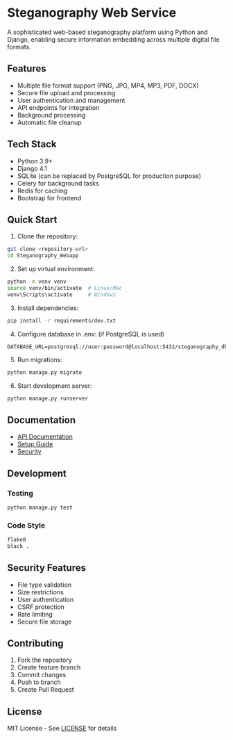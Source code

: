 # Steganography Web Service

A sophisticated web-based steganography platform using Python and Django, enabling secure information embedding across multiple digital file formats.

## Features

- Multiple file format support (PNG, JPG, MP4, MP3, PDF, DOCX)
- Secure file upload and processing
- User authentication and management
- API endpoints for integration
- Background processing
- Automatic file cleanup

## Tech Stack

- Python 3.9+
- Django 4.1
- SQLite (can be replaced by PostgreSQL for production purpose)
- Celery for background tasks
- Redis for caching
- Bootstrap for frontend

## Quick Start

1. Clone the repository:
```bash
git clone <repository-url>
cd Steganography_Webapp
```

2. Set up virtual environment:
```bash
python -m venv venv
source venv/bin/activate  # Linux/Mac
venv\Scripts\activate     # Windows
```

3. Install dependencies:
```bash
pip install -r requirements/dev.txt
```

4. Configure database in .env:
   (if PostgreSQL is used)
```
DATABASE_URL=postgresql://user:password@localhost:5432/steganography_db
```

5. Run migrations:
```bash
python manage.py migrate
```

6. Start development server:
```bash
python manage.py runserver
```

## Documentation

- [API Documentation](docs/API.md)
- [Setup Guide](docs/SETUP.md)
- [Security](docs/SECURITY.md)

## Development

### Testing
```bash
python manage.py test
```

### Code Style
```bash
flake8
black .
```

## Security Features

- File type validation
- Size restrictions
- User authentication
- CSRF protection
- Rate limiting
- Secure file storage

## Contributing

1. Fork the repository
2. Create feature branch
3. Commit changes
4. Push to branch
5. Create Pull Request

## License

MIT License - See [LICENSE](LICENSE) for details

